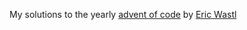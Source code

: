 My solutions to the yearly [advent of code](https://adventofcode.com/) by [Eric Wastl](http://was.tl/)
